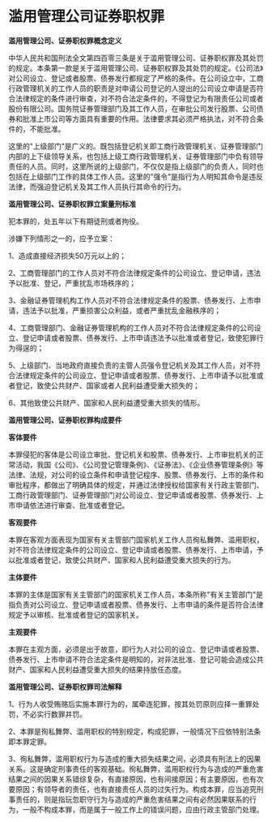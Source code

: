 # 滥用管理公司证券职权罪

 

**滥用管理公司、证券职权罪概念定义**

中华人民共和国刑法全文第四百零三条是关于滥用管理公司、证券职权罪及其处罚的规定。本条第一款是关于滥用管理公司、证券职权罪及其处罚的规定。《公司法》对公司设立、登记或者股票、债券发行都规定了严格的条件。在公司设立中，工商行政管理机关的工作人员的职责是对申请公司登记的人提出的公司设立申请是否符合法律规定的条件进行审查，对不符合法定条件的，不得登记为有限责任公司或者股份有限公司。国务院证券管理部门及其工作人员，在审批公司发行股票、公司债券和批准上市公司等方面具有重要的作用。法律要求其必须严格执法，对不符合条件的，不能批准。

这里的"上级部门"是广义的。既包括登记机关即工商行政管理机关、证券管理部门内部的上下级领导关系，也包括上级工商行政管理机关、证券管理部门中负有领导责任的人员。同时，这里所说的上级部门，不仅仅是指上级部门的负责人，同时也包括在上级部门工作的具体工作人员。这里的"强令"是指行为人明知其命令是违反法律，而强迫登记机关及其工作人员执行其命令的行为。

**滥用管理公司、证券职权罪立案量刑标准**

犯本罪的，处五年以下有期徒刑或者拘役。

涉嫌下列情形之一的，应予立案：

1、造成直接经济损失50万元以上的；

2、工商管理部门的工作人员对不符合法律规定条件的公司设立、登记申请，违法予以批准、登记，严重扰乱市场秩序的；

3、金融证券管理机构工作人员对不符合法律规定条件的股票、债券发行、上市申请，违法予以批准，严重损害公众利益，或者严重扰乱金融秩序的；

4、工商管理部门、金融证券管理机构的工作人员对不符合法律规定条件的公司设立、登记申请或者股票、债券发行、上市申请违法予以批准或者登记，致使犯罪行为得逞的；

5、上级部门、当地政府直接负责的主管人员强令登记机关及其工作人员，对不符合法律规定条件的公司设立、登记申请或者股票、债券发行、上市申请予以批准或者登记，致使公共财产、国家或者人民利益遭受重大损失的；

6、其他致使公共财产、国家和人民利益遭受重大损失的情形。

**滥用管理公司、证券职权罪构成要件**

**客体要件**

本罪侵犯的客体是公司设立审批、登记机关和股票、债券发行、上市审批机关的正常活动，我国《公司》、《公司登记管理条例》、《证券法》、《企业债券管理条例》等法律、法规，对公司的设立条件和申请登记程序、股票、债券发行、上市的条件和审批程序，都做出了明确具体的规定，并通过法律授权给国家有关行政主管部门、工商行政管理部门、证券管理部门对公司设立、登记申请或者股票、债券发行、上市申请依法进行审查、批准或者登记。

**客观要件**

本罪在客观方面表现为国家有关主管部门国家机关工作人员徇私舞弊、滥用职权，对不符合法律规定条件的公司设立、登记申请或者股票、债券发行、上市申请，予以批准或者登记，致使公共财产、国家和人民利益遭受重大损失的行为。

**主体要件**

本罪的主体是国家有关主管部门的国家机关工作人员，本条所称"有关主管部门"是指负责对公司设立、登记申请或者股票、债券发行、上市申请的条件是否符合法律规定予以审核、批准或者登记的国家机关。

**主观要件**

本罪在主观方面，必须是出于故意，即行为人对公司的设立、登记申请或者股票、债券发行、上市申请不符合法定条件是明知的，对非法批准、登记可能会造成公共财产、国家和人民利益遭受重大损失的结果持放任态度。

**滥用管理公司、证券职权罪司法解释**

1、行为人收受贿赂后实施本罪行为的，属牵连犯罪，按其处罚原则应择一重罪处罚，不必实行数罪并罚。

2、本罪是徇私舞弊、滥用职权的特别规定，构成犯罪，一般情况下应依特别法条即本罪定罪。

3、徇私舞弊，滥用职权行为与造成的重大损失结果之间，必须具有刑法上的因果关系。这是确定刑事责任的客观基础。徇私舞弊，滥用职权行为与造成的严重危害结果之间的因果关系错综复杂，有直接原因，也有间接原因；有主要原因，也有次要原因；有领导者的责任，也有直接责任人员的过失行为。构成本罪，应当追究刑事责任的，则是指玩忽职守行为与造成的严重危害结果之间有必然因果联系的行为，一般不构成本罪，而是属于一般工作上的错误问题，应由行政主管部门处理。

